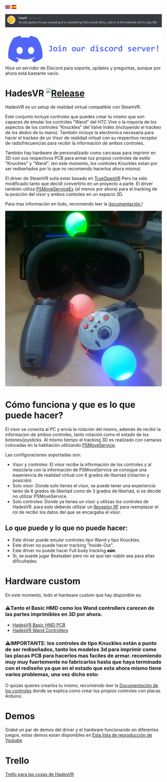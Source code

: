 [![EN](docs/img/ukflag.png)](README.md)
[![ES](docs/img/spainflag.png)](README_ES.md)

![name](docs/img/name.png)

[![Discord](docs/img/Discord.png)](https://discord.gg/h2SFGEbuRH)
Hice un servidor de Discord para soporte, updates y preguntas, aunque por ahora está bastante vacío. 

# HadesVR       [![Release](https://img.shields.io/github/v/release/HadesVR/HadesVR.svg)](../../releases/latest)
HadesVR es un setup de realidad virtual compatible con SteamVR. 

Este conjunto incluye controles que puedes crear tu mismo que son capaces de emular los controles "Wand" del HTC Vive o la mayoría de los aspectos de los controles "Knuckles" del Valve Index (incluyendo el trackeo de los dedos de tu mano). También incluye la electronica necesaria para hacer el trackeo de un Visor de realidad virtual con su respectivo receptor de radiofrecuencias para recibir la información de ambos controles. 

También hay hardware de personalizado como carcasas para imprimir en 3D con sus respectivos PCB para armar tus propios controles de estilo "Knuckles" y "Wand". (en este momento, los controles Knuckles estan por ser rediseñados por lo que no recomiendo hacerlos ahora mismo)

El driver de SteamVR solía estar basado en [TrueOpenVR](https://github.com/TrueOpenVR) Pero ha sido modificado tanto que decidí convertirlo en un proyecto a parte.
El driver también utiliza [PSMoveServiceEx](https://github.com/Timocop/PSMoveServiceEx) (al menos por ahora) para el tracking de la posición del visor y ambos controles en un espacio 3D.

Para mas información en todo, recomiendo leer la [documentación.](docs/DocsIndex.md)!

![1](docs/img/Headset.png)

# Cómo funciona y que es lo que puede hacer?

El visor se conecta al PC y envía la rotación del mismo, además de recibir la informacion de ambos controles, tanto rotación como el estado de los botones/joysticks. Al mismo tiempo el tracking 3D es realizado con camaras colocadas en la habitación utilizando [PSMoveService](https://github.com/psmoveservice/PSMoveService).

Las configuraciones soportadas son: 
* Visor y controles: El visor recibe la información de los controles y al mezclarla con la información de PSMoveService se consigue una experiencia de realidad virtual con 6 grados de libertad (rotación y posición)
* Solo visor: Donde solo tienes el visor, se puede tener una experiencia tanto de 6 grados de libertad como de 3 grados de libertad, si se decide no utilizar PSMoveService.
* Solo controles: Donde ya tienes un visor y utilizas los controles de HadesVR. para esto deberás utilizar un [Receptor RF](docs/RFReceiver.md) para reemplazar el rol de recibir los datos del que se encargaba el visor.

## Lo que puede y lo que no puede hacer:
* Este driver puede emular controles tipo Wand y tipo Knuckles.
* Este driver *no* puede hacer tracking "Inside-Out".
* Este driver *no* puede hacer Full body tracking ~~**aún**~~.
* Si, se puede jugar Beatsaber pero no sé que tan viable sea para altas dificultades.

# Hardware custom

En este momento, todo el hardware custom que hay disponible es:

### ⚠️Tanto el Basic HMD como los Wand controllers carecen de las partes imprimibles en 3D por ahora.
* [HadesVR Basic HMD PCB](https://github.com/HadesVR/Basic-HMD-PCB) 
* [HadesVR Wand Controllers](https://github.com/HadesVR/Wand-Controller)


### ⚠️IMPORTANTE: los controles de tipo Knuckles están a punto de ser rediseñados, tanto los modelos 3d para imprimir como las placas PCB para hacerlos mas faciles de armar. recomiendo muy muy fuertemente no fabricarlos hasta que haya terminado con el rediseño ya que en el estado que esta ahora mismo tiene varios problemas, una vez dicho esto:

O quizás quieres crearlos tu mismo, recomiendo leer la [Documentación de los controles](docs/DocsIndex.md#controllers) donde se explica como crear tus propios controles con placas Arduino.

# Demos

Grabé un par de demos del driver y el hardware funcionando en diferentes juegos, estas demos estan disponibles en [Esta lista de reproducción de Youtube](https://www.youtube.com/playlist?list=PLPNX9YMrhQR2g2nwp1AN23K4V-8d-4bBV)

# Trello
[Trello para las cosas de HadesVR](https://trello.com/b/4Ogw6SMk/hadesvr-stuff)